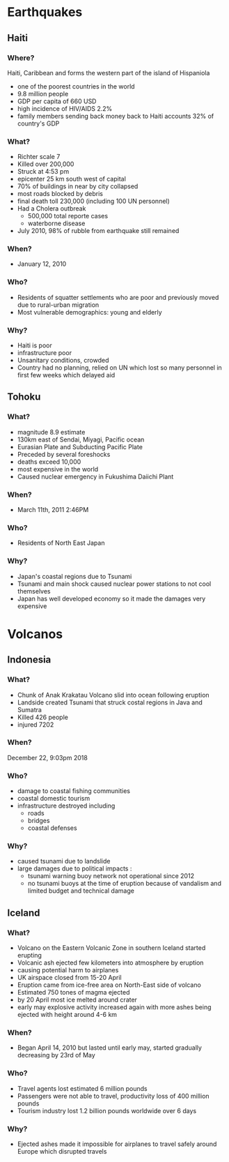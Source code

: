 # Earthquakes
## Haiti
### Where?
Haiti, Caribbean and forms the western part of the island of Hispaniola
- one of the poorest countries in the world
- 9.8 million people
- GDP per capita of 660 USD
- high incidence of HIV/AIDS 2.2%
- family members sending back money back to Haiti accounts 32% of country's GDP

### What?
- Richter scale 7
- Killed over 200,000
- Struck at 4:53 pm
- epicenter 25 km south west of capital
- 70% of buildings in near by city collapsed
- most roads blocked by debris
- final death toll 230,000 (including 100 UN personnel)
- Had a Cholera outbreak
  - 500,000 total reporte cases
  - waterborne disease
- July 2010, 98% of rubble from earthquake still remained

### When?
- January 12, 2010

### Who?
- Residents of squatter settlements who are poor and previously moved due to rural-urban migration
- Most vulnerable demographics: young and elderly

### Why?
- Haiti is poor
- infrastructure poor
- Unsanitary conditions, crowded
- Country had no planning, relied on UN which lost so many personnel in first few weeks which delayed aid

## Tohoku

### What?
- magnitude 8.9 estimate
- 130km east of Sendai, Miyagi, Pacific ocean
- Eurasian Plate and Subducting Pacific Plate
- Preceded by several foreshocks
- deaths exceed 10,000
- most expensive in the world
- Caused nuclear emergency in Fukushima Daiichi Plant

### When?
- March 11th, 2011 2:46PM


### Who?
- Residents of North East Japan

### Why?
- Japan's coastal regions due to Tsunami
- Tsunami and main shock caused nuclear power stations to not cool themselves
- Japan has well developed economy so it made the damages very expensive

# Volcanos
## Indonesia
### What?
- Chunk of Anak Krakatau Volcano slid into ocean following eruption
- Landside created Tsunami that struck costal regions in Java and Sumatra
- Killed 426 people
- injured 7202



### When?
December 22, 9:03pm 2018

### Who?
- damage to coastal fishing communities
- coastal domestic tourism
- infrastructure destroyed including
  - roads
  - bridges
  - coastal defenses

### Why?
- caused tsunami due to landslide
- large damages due to political impacts :
  - tsunami warning buoy network not operational since 2012
  - no tsunami buoys at the time of eruption because of vandalism and limited budget and technical damage

## Iceland
### What?
- Volcano on the Eastern Volcanic Zone in southern Iceland started erupting
- Volcanic ash ejected few kilometers into atmosphere by eruption
- causing potential harm to airplanes
- UK airspace closed from 15-20 April
- Eruption came from ice-free area on North-East side of volcano
- Estimated 750 tones of magma ejected
- by 20 April most ice melted around crater
- early may explosive activity increased again with more ashes being ejected with height around 4-6 km

### When?
- Began April 14, 2010 but lasted until early may,
started gradually decreasing by 23rd of May

### Who?
- Travel agents lost estimated 6 million pounds
- Passengers were not able to travel, productivity loss of 400 million pounds
- Tourism industry lost 1.2 billion pounds worldwide over 6 days

### Why?
- Ejected ashes made it impossible for airplanes to travel safely around Europe which disrupted travels
